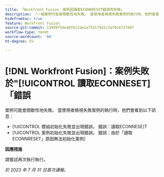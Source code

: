 ```yaml
---
title: 「Workfront Fusion：案例因讀取ECONNRESET錯誤而失敗」
description: 「一個案例可能會間歇性地失敗。 當使用者檢視失敗案例的執行時，他們會看到提及讀取ECONNRESET"的錯誤訊息
hidefromtoc: true
feature: Workfront Fusion
source-git-commit: 13999f5de48f612de2a75d179d2c3af0c6727607
workflow-type: tm+mt
source-wordcount: '94'
ht-degree: 5%

---
```



# [!DNL Workfront Fusion]：案例失敗於&quot;[!UICONTROL 讀取ECONNESET]「錯誤

案例可能會間歇性地失敗。 當使用者檢視失敗案例的執行時，他們會看到以下訊息：

* [!UICONTROL 模組初始化失敗並出現錯誤。 錯誤：讀取ECONNESE]T
* [!UICONTROL 案例初始化失敗並出現錯誤。 錯誤：由於「讀取ECONNRESET」原因無法初始化案例]

**因應措施**

請嘗試再次執行執行。

_於 2023 年 7 月 31 日首次通報。_

